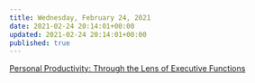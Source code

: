 ```yaml
---
title: Wednesday, February 24, 2021
date: 2021-02-24 20:14:01+00:00
updated: 2021-02-24 20:14:01+00:00
published: true
---
```


[Personal Productivity: Through the Lens of Executive Functions](/personal-productivity-through-the-lens-of-executive-functions/)

